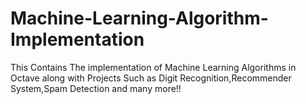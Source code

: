 # Machine-Learning-Algorithm-Implementation
This Contains The implementation of Machine Learning Algorithms in Octave along with Projects Such as Digit Recognition,Recommender System,Spam Detection and many more!!

